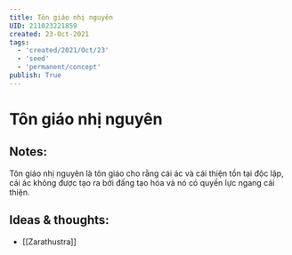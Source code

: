 ```yaml
---
title: Tôn giáo nhị nguyên
UID: 211023221859
created: 23-Oct-2021
tags:
  - 'created/2021/Oct/23'
  - 'seed'
  - 'permanent/concept'
publish: True
---
```

# Tôn giáo nhị nguyên

## Notes:
Tôn giáo nhị nguyên là tôn giáo cho rằng cái ác và cái thiện tồn tại độc lập, cái ác không được tạo ra bởi đấng tạo hóa và nó có quyền lực ngang cái thiện.

## Ideas & thoughts:
- [[Zarathustra]]


